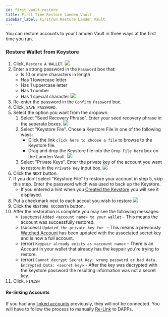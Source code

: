 ```yaml
---
id: first_vault_restore
title: First Time Restore Lamden Vault
sidebar_label: Firstrun Restore Lamden Vault
---
```


You can restore accounts to your Lamden Vault in three ways at the first time you run.

### Restore Wallet from Keystore

1. Click, `Restore A WALLET`.
    ![](/img/wallet/firstrun_intro.png)
2. Enter a strong password in the `Password` box that:
    - Is 10 or more characters in length
    - Has 1 lowercase letter
    - Has 1 uppercase letter
    - Has 1 number
    - Has 1 special character
  ![](/img/wallet/firstrun_create_password.png)
3. Re-enter the password in the `Confirm Password` box.
4. Click, `SAVE PASSWORD`.
5. Select the option you want from the dropown.
    1. Select "Seed Recovery Phrase". Enter your seed recovery phrase in the seperate boxes.
       ![](/img/wallet/firstrun_recovery_phrase.png)
    2. Select "Keystore File". Chose a Keystore File in one of the following ways:
       - Click the link `click here to choose a file` to browse to the Keystore file.
       - Drag and drop the Keystore file into the `Drop File Here` box on the Lamden Vault. 
        ![](/img/wallet/firstrun_keystore.png)
    3. Select "Private Keys". Enter the private key of the account you want to restore in the `Private Key` input box.
    ![](/img/wallet/firstrun_privatekeys.png)
6. Click the `NEXT` button.
7. If you don't select "Keystore File" to restore your account in step 5, skip this step. Enter the password which was used to back up the Keystore.
    - If you entered a hint when you <u>[Created the Keystore](/restore_keystore)</u> you will see it displayed.
8. Put a checkmark next to each accout you wish to restore
    ![](/img/wallet/firstrun_add_wallet.png)
9.  Click the `RESTORE ACCOUNTS` button.
10. After the restoration is complete you may see the following messages:
    - (success) `Added <account name> to your wallet` - This means the account was successfully restored.
    - (success) `Updated the private key for ` - This means a previously <u>[Watched Account](/accounts_creation#track-account)</u> has been updated with the associated secret key and is now a full account.
    - (error) `Keypair already exists as <account name>` - There is an Account in your wallet that already has the keypair you're trying to restore.
    - (error) `Cannot decrypt Secret Key: wrong password or bad data. Encrypted Data: <secret key>` - After the key was decrypted with the keystore password the resulting information was not a secret key.
11. Click, `FINISH`


#### Re-linking Accounts
If you had any <u>[linked accounts](/accounts_linked_overview)</u> previously, they will not be connected.  You will have to follow the process to manually <u>[Re-Link](/restore_linked_account)</u> to DAPPs.